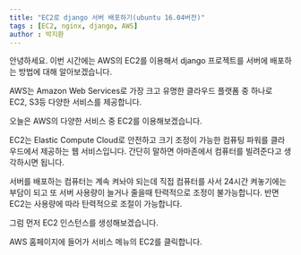 ```yaml
---
title: "EC2로 django 서버 배포하기(ubuntu 16.04버전)"
tags : [EC2, nginx, django, AWS]
author : 박지환
---
```


안녕하세요. 이번 시간에는 AWS의 EC2를 이용해서 django 프로젝트를 서버에 배포하는 방법에 대해 알아보겠습니다.

AWS는 Amazon Web Services로 가장 크고 유명한 클라우드 플랫폼 중 하나로 EC2, S3등 다양한 서비스를 제공합니다.

오늘은 AWS의 다양한 서비스 중 EC2를 이용해보겠습니다.

EC2는 Elastic Compute Cloud로 안전하고 크기 조정이 가능한 컴퓨팅 파워를 클라우드에서 제공하는 웹 서비스입니다. 간단히 말하면 아마존에서 컴퓨터를 빌려준다고 생각하시면 됩니다.

서버를 배포하는 컴퓨터는 계속 켜놔야 되는데 직접 컴퓨터를 사서 24시간 켜놓기에는 부담이 되고 또 서버 사용량이 늘거나 줄을때 탄력적으로 조정이 불가능합니다. 반면 EC2는 사용량에 따라 탄력적으로 조절이 가능합니다.

그럼 먼저 EC2 인스턴스를 생성해보겠습니다.

AWS 홈페이지에 들어가 서비스 메뉴의 EC2를 클릭합니다.



